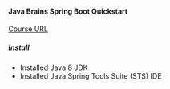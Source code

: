 #### Java Brains Spring Boot Quickstart

[Course URL](https://javabrains.io/courses/spring_bootquickstart)

##### Install

 * Installed Java 8 JDK
 * Installed Java Spring Tools Suite (STS) IDE

